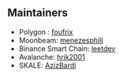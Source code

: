 ## Maintainers

* Polygon : [foufrix](https://github.com/foufrix)
* Moonbeam: [menezesphill](https://github.com/menezesphill)
* Binance Smart Chain: [leetdev](https://github.com/leetdev)
* Avalanche: [hrik2001](https://github.com/hrik2001)
* SKALE: [AzizBardi](https://github.com/AzizBardi)
